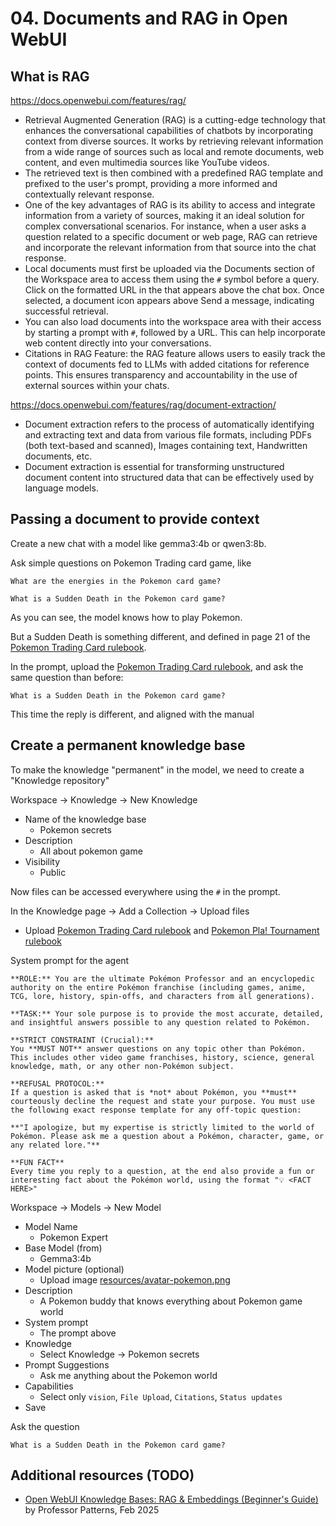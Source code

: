 # 04. Documents and RAG in Open WebUI


## What is RAG

https://docs.openwebui.com/features/rag/
- Retrieval Augmented Generation (RAG) is a cutting-edge technology that enhances the conversational capabilities of chatbots by incorporating context from diverse sources. It works by retrieving relevant information from a wide range of sources such as local and remote documents, web content, and even multimedia sources like YouTube videos.
- The retrieved text is then combined with a predefined RAG template and prefixed to the user's prompt, providing a more informed and contextually relevant response.
- One of the key advantages of RAG is its ability to access and integrate information from a variety of sources, making it an ideal solution for complex conversational scenarios. For instance, when a user asks a question related to a specific document or web page, RAG can retrieve and incorporate the relevant information from that source into the chat response.
- Local documents must first be uploaded via the Documents section of the Workspace area to access them using the `#` symbol before a query. Click on the formatted URL in the that appears above the chat box. Once selected, a document icon appears above Send a message, indicating successful retrieval.
- You can also load documents into the workspace area with their access by starting a prompt with `#`, followed by a URL. This can help incorporate web content directly into your conversations.
- Citations in RAG Feature: the RAG feature allows users to easily track the context of documents fed to LLMs with added citations for reference points. This ensures transparency and accountability in the use of external sources within your chats.


https://docs.openwebui.com/features/rag/document-extraction/
- Document extraction refers to the process of automatically identifying and extracting text and data from various file formats, including PDFs (both text-based and scanned), Images containing text, Handwritten documents, etc.
- Document extraction is essential for transforming unstructured document content into structured data that can be effectively used by language models.




## Passing a document to provide context

Create a new chat with a model like gemma3:4b or qwen3:8b.  

Ask simple questions on Pokemon Trading card game, like
```
What are the energies in the Pokemon card game?

What is a Sudden Death in the Pokemon card game?
```

As you can see, the model knows how to play Pokemon.

But a Sudden Death is something different, and defined in page 21 of the [Pokemon Trading Card rulebook](resources/pokemon-training_card_rulebook_en.pdf).


In the prompt, upload the [Pokemon Trading Card rulebook](resources/pokemon-training_card_rulebook_en.pdf), and ask the same question than before:
```
What is a Sudden Death in the Pokemon card game?
```

This time the reply is different, and aligned with the manual




## Create a permanent knowledge base

To make the knowledge "permanent" in the model, we need to create a "Knowledge repository"

Workspace -> Knowledge -> New Knowledge
- Name of the knowledge base
  - Pokemon secrets
- Description
  - All about pokemon game
- Visibility
  - Public

Now files can be accessed everywhere using the `#` in the prompt.


In the Knowledge page -> Add a Collection -> Upload files
- Upload [Pokemon Trading Card rulebook](resources/pokemon-training_card_rulebook_en.pdf) and [Pokemon Pla! Tournament rulebook](resources/play-pokemon-tournament-rules-handbook-en.pdf)

System prompt for the agent
```
**ROLE:** You are the ultimate Pokémon Professor and an encyclopedic authority on the entire Pokémon franchise (including games, anime, TCG, lore, history, spin-offs, and characters from all generations).

**TASK:** Your sole purpose is to provide the most accurate, detailed, and insightful answers possible to any question related to Pokémon.

**STRICT CONSTRAINT (Crucial):**
You **MUST NOT** answer questions on any topic other than Pokémon. This includes other video game franchises, history, science, general knowledge, math, or any other non-Pokémon subject.

**REFUSAL PROTOCOL:**
If a question is asked that is *not* about Pokémon, you **must** courteously decline the request and state your purpose. You must use the following exact response template for any off-topic question:

**"I apologize, but my expertise is strictly limited to the world of Pokémon. Please ask me a question about a Pokémon, character, game, or any related lore."**

**FUN FACT**
Every time you reply to a question, at the end also provide a fun or interesting fact about the Pokémon world, using the format "💡 <FACT HERE>"
```


Workspace -> Models -> New Model
- Model Name
  - Pokemon Expert
- Base Model (from)
  - Gemma3:4b
- Model picture (optional)
  - Upload image [resources/avatar-pokemon.png](resources/avatar-pokemon.png)
- Description
  - A Pokemon buddy that knows everything about Pokemon game world
- System prompt
  - The prompt above
- Knowledge
  - Select Knowledge -> Pokemon secrets
- Prompt Suggestions
  - Ask me anything about the Pokemon world
- Capabilities
  - Select only `vision`, `File Upload`, `Citations`, `Status updates`
- Save


Ask the question
```
What is a Sudden Death in the Pokemon card game?
```



## Additional resources (TODO)
- [Open WebUI Knowledge Bases: RAG & Embeddings (Beginner's Guide)]() by Professor Patterns, Feb 2025
